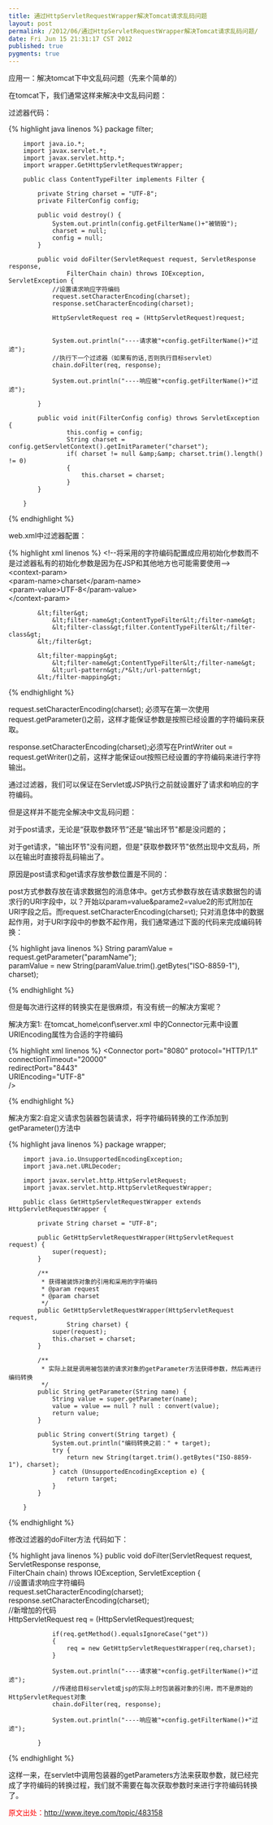 ```yaml
---
title: 通过HttpServletRequestWrapper解决Tomcat请求乱码问题
layout: post
permalink: /2012/06/通过HttpServletRequestWrapper解决Tomcat请求乱码问题/
date: Fri Jun 15 21:31:17 CST 2012
published: true
pygments: true
---
```


应用一：解决tomcat下中文乱码问题（先来个简单的）

在tomcat下，我们通常这样来解决中文乱码问题：



过滤器代码：

{% highlight java linenos %}
	package filter;  
		  
		import java.io.*;  
		import javax.servlet.*;  
		import javax.servlet.http.*;  
		import wrapper.GetHttpServletRequestWrapper;  
		  
		public class ContentTypeFilter implements Filter {  
		  
		    private String charset = "UTF-8";  
		    private FilterConfig config;  
		      
		    public void destroy() {  
		        System.out.println(config.getFilterName()+"被销毁");  
		        charset = null;  
		        config = null;  
		    }  
		  
		    public void doFilter(ServletRequest request, ServletResponse response,  
		            FilterChain chain) throws IOException, ServletException {  
		        //设置请求响应字符编码  
		        request.setCharacterEncoding(charset);  
		        response.setCharacterEncoding(charset);  
		          
		        HttpServletRequest req = (HttpServletRequest)request;  
		          
		          
		        System.out.println("----请求被"+config.getFilterName()+"过滤");  
		        //执行下一个过滤器（如果有的话,否则执行目标servlet）  
		        chain.doFilter(req, response);  
		          
		        System.out.println("----响应被"+config.getFilterName()+"过滤");  
		  
		    }  
		  
		    public void init(FilterConfig config) throws ServletException {  
		            this.config = config;  
		            String charset = config.getServletContext().getInitParameter("charset");    
		            if( charset != null &amp;&amp; charset.trim().length() != 0)  
		            {  
		                this.charset = charset;  
		            }  
		    }  
		  
		}

{% endhighlight %}


web.xml中过滤器配置：

{% highlight xml linenos %}
	&lt;!--将采用的字符编码配置成应用初始化参数而不是过滤器私有的初始化参数是因为在JSP和其他地方也可能需要使用--&gt;  
		    &lt;context-param&gt;  
		            &lt;param-name&gt;charset&lt;/param-name&gt;  
		            &lt;param-value&gt;UTF-8&lt;/param-value&gt;  
		    &lt;/context-param&gt;  
		  
		    &lt;filter&gt;  
		        &lt;filter-name&gt;ContentTypeFilter&lt;/filter-name&gt;  
		        &lt;filter-class&gt;filter.ContentTypeFilter&lt;/filter-class&gt;  
		    &lt;/filter&gt;  
		  
		    &lt;filter-mapping&gt;  
		        &lt;filter-name&gt;ContentTypeFilter&lt;/filter-name&gt;  
		        &lt;url-pattern&gt;/*&lt;/url-pattern&gt;  
		    &lt;/filter-mapping&gt;

{% endhighlight %}


request.setCharacterEncoding(charset); 必须写在第一次使用request.getParameter()之前，这样才能保证参数是按照已经设置的字符编码来获取。

response.setCharacterEncoding(charset);必须写在PrintWriter out = request.getWriter()之前，这样才能保证out按照已经设置的字符编码来进行字符输出。



通过过滤器，我们可以保证在Servlet或JSP执行之前就设置好了请求和响应的字符编码。



但是这样并不能完全解决中文乱码问题：

对于post请求，无论是“获取参数环节”还是“输出环节"都是没问题的；

对于get请求，"输出环节"没有问题，但是"获取参数环节"依然出现中文乱码，所以在输出时直接将乱码输出了。



原因是post请求和get请求存放参数位置是不同的：

post方式参数存放在请求数据包的消息体中。get方式参数存放在请求数据包的请求行的URI字段中，以？开始以param=value&amp;parame2=value2的形式附加在URI字段之后。而request.setCharacterEncoding(charset); 只对消息体中的数据起作用，对于URI字段中的参数不起作用，我们通常通过下面的代码来完成编码转换：

{% highlight java linenos %}
	String paramValue = request.getParameter("paramName");  
		paramValue = new String(paramValue.trim().getBytes("ISO-8859-1"), charset);

{% endhighlight %}


但是每次进行这样的转换实在是很麻烦，有没有统一的解决方案呢？



解决方案1: 在tomcat_home\conf\server.xml 中的Connector元素中设置URIEncoding属性为合适的字符编码

{% highlight xml linenos %}
	&lt;Connector port="8080" protocol="HTTP/1.1"   
		           connectionTimeout="20000"   
		           redirectPort="8443"   
		           URIEncoding="UTF-8"  
		 /&gt;

{% endhighlight %}


解决方案2:自定义请求包装器包装请求，将字符编码转换的工作添加到getParameter()方法中

{% highlight java linenos %}
	package wrapper;  
		  
		import java.io.UnsupportedEncodingException;  
		import java.net.URLDecoder;  
		  
		import javax.servlet.http.HttpServletRequest;  
		import javax.servlet.http.HttpServletRequestWrapper;  
		  
		public class GetHttpServletRequestWrapper extends HttpServletRequestWrapper {  
		  
		    private String charset = "UTF-8";  
		  
		    public GetHttpServletRequestWrapper(HttpServletRequest request) {  
		        super(request);  
		    }  
		  
		    /** 
		     * 获得被装饰对象的引用和采用的字符编码 
		     * @param request 
		     * @param charset 
		     */  
		    public GetHttpServletRequestWrapper(HttpServletRequest request,  
		            String charset) {  
		        super(request);  
		        this.charset = charset;  
		    }  
		  
		    /** 
		     * 实际上就是调用被包装的请求对象的getParameter方法获得参数，然后再进行编码转换 
		     */  
		    public String getParameter(String name) {  
		        String value = super.getParameter(name);  
		        value = value == null ? null : convert(value);  
		        return value;  
		    }  
		  
		    public String convert(String target) {  
		        System.out.println("编码转换之前：" + target);  
		        try {  
		            return new String(target.trim().getBytes("ISO-8859-1"), charset);  
		        } catch (UnsupportedEncodingException e) {  
		            return target;  
		        }  
		    }  
		  
		}

{% endhighlight %}


修改过滤器的doFilter方法 代码如下：

{% highlight java linenos %}
	public void doFilter(ServletRequest request, ServletResponse response,  
		            FilterChain chain) throws IOException, ServletException {  
		        //设置请求响应字符编码  
		        request.setCharacterEncoding(charset);  
		        response.setCharacterEncoding(charset);  
		        //新增加的代码          
		        HttpServletRequest req = (HttpServletRequest)request;  
		          
		        if(req.getMethod().equalsIgnoreCase("get"))  
		        {  
		            req = new GetHttpServletRequestWrapper(req,charset);  
		        }  
		          
		        System.out.println("----请求被"+config.getFilterName()+"过滤");  
		        //传递给目标servlet或jsp的实际上时包装器对象的引用，而不是原始的HttpServletRequest对象  
		        chain.doFilter(req, response);  
		          
		        System.out.println("----响应被"+config.getFilterName()+"过滤");  
		  
		    }

{% endhighlight %}


这样一来，在servlet中调用包装器的getParameters方法来获取参数，就已经完成了字符编码的转换过程，我们就不需要在每次获取参数时来进行字符编码转换了。



<span style="color: red;">原文出处：http://www.iteye.com/topic/483158</span>



